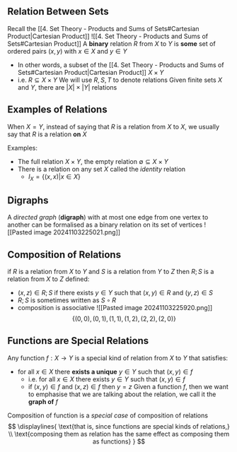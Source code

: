 ## Relation Between Sets
Recall the [[4. Set Theory - Products and Sums of Sets#Cartesian Product|Cartesian Product]]
![[4. Set Theory - Products and Sums of Sets#Cartesian Product]]
A **binary** relation $R$ from $X$ to $Y$ is **some** set of ordered pairs $(x,y)$ with $x \in X$ and $y \in Y$
- In other words, a subset of the [[4. Set Theory - Products and Sums of Sets#Cartesian Product|Cartesian Product]] $X\times Y$
- i.e. $R \subseteq X\times Y$
We will use $R,S,T$ to denote relations
Given finite sets $X$ and $Y$, there are $|X| \times |Y|$ relations

## Examples of Relations
When $X=Y$, instead of saying that $R$ is a relation from $X$ to $X$, we usually say that $R$ is a relation **on** $X$ 

Examples:
- The full relation $X\times Y$, the empty relation $\emptyset \subseteq X\times Y$
- There is a relation on any set $X$ called the *identity* relation
	- $I_{X}=\{ (x,x)|x \in X \}$
## Digraphs
A *directed graph* (**digraph**) with at most one edge from one vertex to another can be formalised as a binary relation on its set of vertices
![[Pasted image 20241103225021.png]]
## Composition of Relations
if $R$ is a relation from $X$ to $Y$ and $S$ is a relation from $Y$ to $Z$ then $R;S$ is a relation from $X$ to $Z$ defined:
- $(x,z) \in R;S$ if there exists $y \in Y$ such that $(x,y)\in R$ and $(y,z)\in S$
- $R;S$ is sometimes written as $S \circ R$
- composition is associative
![[Pasted image 20241103225920.png]]
$$
\{ (0,0),(0,1),(1,1),(1,2),(2,2),(2,0) \}
$$
## Functions are Special Relations
Any function $f:X \to Y$ is a special kind of relation from $X$ to $Y$ that satisfies:
- for all $x \in X$ there **exists a unique** $y\in Y$ such that $(x,y)\in f$ 
	- i.e. for all $x \in X$ there exists $y\in Y$ such that $(x,y)\in f$ 
	- if $(x,y)\in f$ and $(x,z)\in f$ then $y=z$ 
Given a function $f$, then we want to emphasise that we are talking about the relation, we call it the **graph of** $f$

Composition of function is a *special case* of composition of relations
$$
\displaylines{
\text{that is, since functions are special kinds of relations,} \\
\text{composing them as relation has the same effect as composing them as functions}
}
$$
